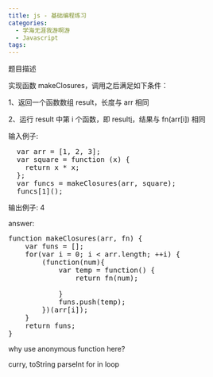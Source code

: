 ```yaml
---
title: js - 基础编程练习
categories:
  - 学海无涯我游啊游
  - Javascript
tags:
---
```


题目描述

实现函数 makeClosures，调用之后满足如下条件：

1、返回一个函数数组 result，长度与 arr 相同

2、运行 result 中第 i 个函数，即 result[i]()，结果与 fn(arr[i]) 相同

输入例子:
<pre>
  var arr = [1, 2, 3];
  var square = function (x) {
  	return x * x;
  };
  var funcs = makeClosures(arr, square);
  funcs[1]();
</pre>

输出例子:
4

answer:
<pre>
function makeClosures(arr, fn) {
 	var funs = [];
 	for(var i = 0; i < arr.length; ++i) {
        (function(num){
            var temp = function() {
                return fn(num);

            }
            funs.push(temp);
        })(arr[i]);
    }
    return funs;
}
</pre>

why use anonymous function here?

curry,
toString
parseInt
for in loop
